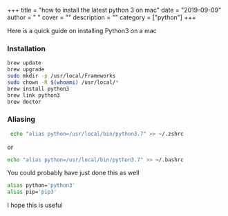 
+++
title = "how to install the latest python 3 on mac"
date = "2019-09-09"
author = " "
cover = ""
description = ""
category = ["python"]
+++

Here is a quick guide on installing Python3 on a mac

 ### Installation

 ```bash
brew update
brew upgrade
sudo mkdir -p /usr/local/Frameworks
sudo chown -R $(whoami) /usr/local/* 
brew install python3
brew link python3
brew doctor
```
 ### Aliasing

```bash
 echo "alias python=/usr/local/bin/python3.7" >> ~/.zshrc
```
 or

 ```bash
 echo "alias python=/usr/local/bin/python3.7" >> ~/.bashrc
```
 You could probably have just done this as well

 ```bash
 alias python='python3'
 alias pip='pip3'

```
 I hope this is useful



